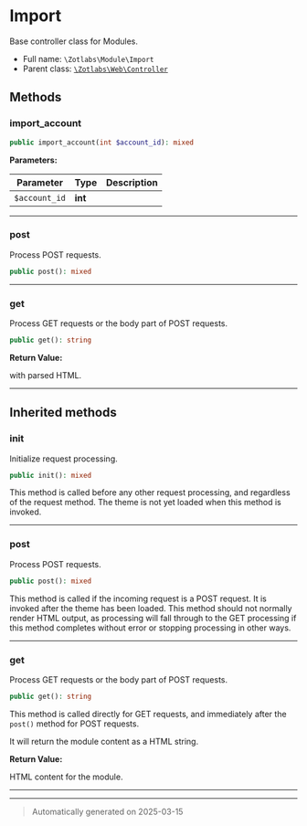 
# Import

Base controller class for Modules.



* Full name: `\Zotlabs\Module\Import`
* Parent class: [`\Zotlabs\Web\Controller`](../Web/Controller.md)




## Methods


### import_account



```php
public import_account(int $account_id): mixed
```








**Parameters:**

| Parameter | Type | Description |
|-----------|------|-------------|
| `$account_id` | **int** |  |





***

### post

Process POST requests.

```php
public post(): mixed
```












***

### get

Process GET requests or the body part of POST requests.

```php
public get(): string
```









**Return Value:**

with parsed HTML.




***


## Inherited methods


### init

Initialize request processing.

```php
public init(): mixed
```

This method is called before any other request processing, and
regardless of the request method. The theme is not yet loaded when
this method is invoked.










***

### post

Process POST requests.

```php
public post(): mixed
```

This method is called if the incoming request is a POST request. It is
invoked after the theme has been loaded. This method should not normally
render HTML output, as processing will fall through to the GET processing
if this method completes without error or stopping processing in other
ways.










***

### get

Process GET requests or the body part of POST requests.

```php
public get(): string
```

This method is called directly for GET requests, and immediately after the
`post()` method for POST requests.

It will return the module content as a HTML string.







**Return Value:**

HTML content for the module.




***


***
> Automatically generated on 2025-03-15
